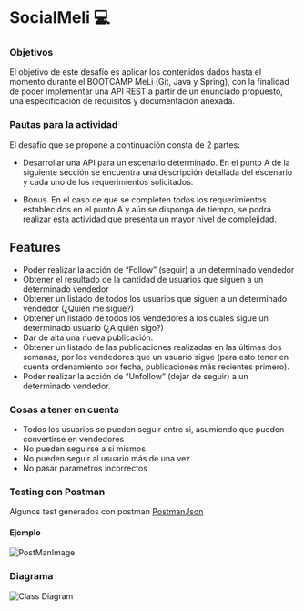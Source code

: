 # SocialMeli 💻

### Objetivos
El objetivo de este desafío es aplicar los contenidos dados hasta el momento durante el BOOTCAMP MeLi (Git, Java y Spring), con la finalidad de poder implementar una API REST a partir de un enunciado propuesto, una especificación de requisitos y documentación anexada.

### Pautas para la actividad
El desafío que se propone a continuación consta de 2 partes:
- Desarrollar una API para un escenario determinado. En el punto A de la siguiente sección se encuentra una descripción detallada del escenario y cada uno de los requerimientos solicitados.

- Bonus. En el caso de que se completen todos los requerimientos establecidos en el punto A y aún se disponga de tiempo, se podrá realizar esta actividad que presenta un mayor nivel de complejidad.

## Features

- Poder realizar la acción de “Follow” (seguir) a un determinado vendedor
- Obtener el resultado de la cantidad de usuarios que siguen a un determinado vendedor
- Obtener un listado de todos los usuarios que siguen a un determinado vendedor (¿Quién me sigue?)
- Obtener un listado de todos los vendedores a los cuales sigue un determinado usuario (¿A quién sigo?)
- Dar de alta una nueva publicación.
- Obtener un listado de las publicaciones realizadas en las últimas dos semanas, por los vendedores que un usuario sigue (para esto tener en cuenta ordenamiento por fecha, publicaciones más recientes primero).
- Poder realizar la acción de “Unfollow” (dejar de seguir) a un determinado vendedor.

### Cosas a tener en cuenta
- Todos los usuarios se pueden seguir entre si, asumiendo que pueden convertirse en vendedores
- No pueden seguirse a si mismos
- No pueden seguir al usuario más de una vez.
- No pasar parametros incorrectos

### Testing con Postman
Algunos test generados con postman [PostmanJson](https://raw.githubusercontent.com/extanantone/meli_bootcamp_w13_ai/felipe_cubillos/Desafio_spring/SocialMeli/docs/SocialMelli.postman_collection.json)

#### Ejemplo
![PostManImage](https://github.com/extanantone/meli_bootcamp_w13_ai/blob/felipe_cubillos/Desafio_spring/SocialMeli/docs/Postman%20test.png?raw=true)

### Diagrama

![Class Diagram](https://raw.githubusercontent.com/extanantone/meli_bootcamp_w13_ai/felipe_cubillos/Desafio_spring/SocialMeli/docs/Diagram.png)
